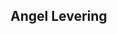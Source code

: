 <h2>Angel Levering</h2>
                                                                                                                                    
